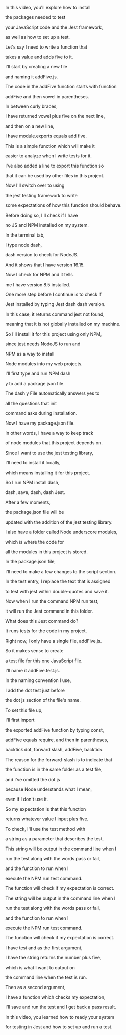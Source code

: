 In this video, you'll explore how to install 

the packages needed to test 

your JavaScript code and the Jest framework, 

as well as how to set up a test. 

Let's say I need to write a function that 

takes a value and adds five to it. 

I'll start by creating a new file 

and naming it addFive.js. 

The code in the addFive function starts with function 

addFive and then vowel in parentheses. 

In between curly braces, 

I have returned vowel plus five on the next line, 

and then on a new line, 

I have module.exports equals add five. 

This is a simple function which will make it 

easier to analyze when I write tests for it. 

I've also added a line to export this function so 

that it can be used by other files in this project. 

Now I'll switch over to using 

the jest testing framework to write 

some expectations of how this function should behave. 

Before doing so, I'll check if I have 

no JS and NPM installed on my system. 

In the terminal tab, 

I type node dash, 

dash version to check for NodeJS. 

And it shows that I have version 16.15. 

Now I check for NPM and it tells 

me I have version 8.5 installed. 

One more step before I continue is to check if 

Jest installed by typing Jest dash dash version. 

In this case, it returns command jest not found, 

meaning that it is not globally installed on my machine. 

So I'll install it for this project using only NPM, 

since jest needs NodeJS to run and 

NPM as a way to install 

Node modules into my web projects. 

I'll first type and run NPM dash 

y to add a package.json file. 

The dash y File automatically answers yes to 

all the questions that init 

command asks during installation. 

Now I have my package.json file. 

In other words, I have a way to keep track 

of node modules that this project depends on. 

Since I want to use the jest testing library, 

I'll need to install it locally, 

which means installing it for this project. 

So I run NPM install dash, 

dash, save, dash, dash Jest. 

After a few moments, 

the package.json file will be 

updated with the addition of the jest testing library. 

I also have a folder called Node underscore modules, 

which is where the code for 

all the modules in this project is stored. 

In the package.json file, 

I'll need to make a few changes to the script section. 

In the test entry, I replace the text that is assigned 

to test with jest within double-quotes and save it. 

Now when I run the command NPM run test, 

it will run the Jest command in this folder. 

What does this Jest command do? 

It runs tests for the code in my project. 

Right now, I only have a single file, addFive.js. 

So it makes sense to create 

a test file for this one JavaScript file. 

I'll name it addFive.test.js. 

In the naming convention I use, 

I add the dot test just before 

the dot js section of the file's name. 

To set this file up, 

I'll first import 

the exported addFive function by typing const, 

addFive equals require, and then in parentheses, 

backtick dot, forward slash, addFive, backtick. 

The reason for the forward-slash is to indicate that 

the function is in the same folder as a test file, 

and I've omitted the dot js 

because Node understands what I mean, 

even if I don't use it. 

So my expectation is that this function 

returns whatever value I input plus five. 

To check, I'll use the test method with 

a string as a parameter that describes the test. 

This string will be output in the command line when I 

run the test along with the words pass or fail, 

and the function to run when I 

execute the NPM run test command. 

The function will check if my expectation is correct. 

The string will be output in the command line when I 

run the test along with the words pass or fail, 

and the function to run when I 

execute the NPM run test command. 

The function will check if my expectation is correct. 

I have test and as the first argument, 

I have the string returns the number plus five, 

which is what I want to output on 

the command line when the test is run. 

Then as a second argument, 

I have a function which checks my expectation, 

I'll save and run the test and I get back a pass result. 

In this video, you learned how to ready your system 

for testing in Jest and how to set up and run a test.
